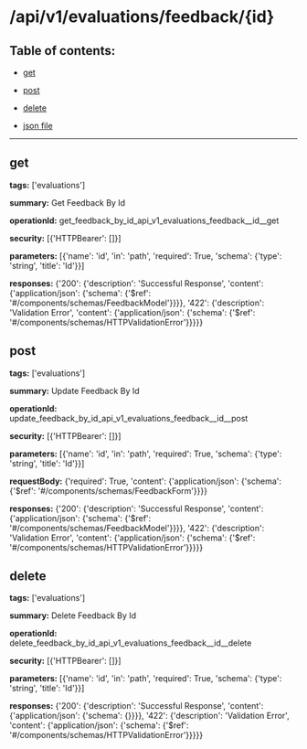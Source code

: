 # /api/v1/evaluations/feedback/{id}

## Table of contents:
- [get](#get)

- [post](#post)

- [delete](#delete)

- [json file](./_api_v1_evaluations_feedback_{id}.json)

---
<a name="get"></a>
## get

**tags:** ['evaluations']

**summary:** Get Feedback By Id

**operationId:** get_feedback_by_id_api_v1_evaluations_feedback__id__get

**security:** [{'HTTPBearer': []}]

**parameters:** [{'name': 'id', 'in': 'path', 'required': True, 'schema': {'type': 'string', 'title': 'Id'}}]

**responses:** {'200': {'description': 'Successful Response', 'content': {'application/json': {'schema': {'$ref': '#/components/schemas/FeedbackModel'}}}}, '422': {'description': 'Validation Error', 'content': {'application/json': {'schema': {'$ref': '#/components/schemas/HTTPValidationError'}}}}}

<a name="post"></a>
## post

**tags:** ['evaluations']

**summary:** Update Feedback By Id

**operationId:** update_feedback_by_id_api_v1_evaluations_feedback__id__post

**security:** [{'HTTPBearer': []}]

**parameters:** [{'name': 'id', 'in': 'path', 'required': True, 'schema': {'type': 'string', 'title': 'Id'}}]

**requestBody:** {'required': True, 'content': {'application/json': {'schema': {'$ref': '#/components/schemas/FeedbackForm'}}}}

**responses:** {'200': {'description': 'Successful Response', 'content': {'application/json': {'schema': {'$ref': '#/components/schemas/FeedbackModel'}}}}, '422': {'description': 'Validation Error', 'content': {'application/json': {'schema': {'$ref': '#/components/schemas/HTTPValidationError'}}}}}

<a name="delete"></a>
## delete

**tags:** ['evaluations']

**summary:** Delete Feedback By Id

**operationId:** delete_feedback_by_id_api_v1_evaluations_feedback__id__delete

**security:** [{'HTTPBearer': []}]

**parameters:** [{'name': 'id', 'in': 'path', 'required': True, 'schema': {'type': 'string', 'title': 'Id'}}]

**responses:** {'200': {'description': 'Successful Response', 'content': {'application/json': {'schema': {}}}}, '422': {'description': 'Validation Error', 'content': {'application/json': {'schema': {'$ref': '#/components/schemas/HTTPValidationError'}}}}}

